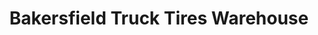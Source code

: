 ---
title: "Bakersfield Truck Tires Warehouse"
url: /bakersfield/bakersfield-truck-tires-warehouse/
shop: Reifen
---